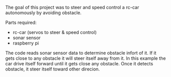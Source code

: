 The goal of this project was to steer and speed control a rc-car autonomously by avoiding obstacle.

Parts required:
* rc-car (servos to steer & speed control)
* sonar sensor
* raspberry pi

The code reads sonar sensor data to determine obstacle infort of it. If it gets close to any obstacle it will steer itself away from it. 
In this example the car drive itself forward until it gets close any obstacle. Once it detects obstacle, it steer itself toward other direcion.
